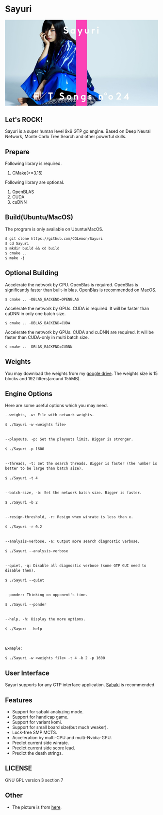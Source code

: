# Sayuri

![picture](https://github.com/CGLemon/Sayuri/blob/master/img/sayuri-art.jpg)

## Let's ROCK!

Sayuri is a super human level 9x9 GTP go engine. Based on Deep Neural Network, Monte Carlo Tree Search and other powerful skills.

## Prepare

Following library is required.

1. CMake(>=3.15)

Following library are optional.

1. OpenBLAS
2. CUDA
3. cuDNN

## Build(Ubuntu/MacOS)

The program is only available on Ubuntu/MacOS.

    $ git clone https://github.com/CGLemon/Sayuri
    $ cd Sayuri
    $ mkdir build && cd build
    $ cmake ..
    $ make -j

## Optional Building

Accelerate the network by CPU. OpenBlas is required. OpenBlas is significantly faster than built-in blas. OpenBlas is recommended on MacOS.

    $ cmake .. -DBLAS_BACKEND=OPENBLAS

Accelerate the network by GPUs. CUDA is required. It will be faster than cuDNN in only one batch size.

    $ cmake .. -DBLAS_BACKEND=CUDA

Accelerate the network by GPUs. CUDA and cuDNN are required. It will be faster than CUDA-only in multi batch size.

    $ cmake .. -DBLAS_BACKEND=CUDNN

## Weights

You may download the weights from my [google drive](https://drive.google.com/file/d/1tZJ_9ZY_OMDZHDxaELTtPa1bmvIQFGtk/view?usp=sharing). The weights size is 15 blocks and 192 filters(around 155MB).

## Engine Options

Here are some useful options which you may need.

    --weights, -w: File with network weights.
    
    $ ./Sayuri -w <weights file>
    
    
    --playouts, -p: Set the playouts limit. Bigger is stronger.
    
    $ ./Sayuri -p 1600
    
    
    --threads, -t: Set the search threads. Bigger is faster (the number is better to be large than batch size).
    
    $ ./Sayuri -t 4
    
    
    --batch-size, -b: Set the network batch size. Bigger is faster.
    
    $ ./Sayuri -b 2
    
    
    --resign-threshold, -r: Resign when winrate is less than x.
    
    $ ./Sayuri -r 0.2
    
    
    --analysis-verbose, -a: Output more search diagnostic verbose.
    
    $ ./Sayuri --analysis-verbose
    
    
    --quiet, -q: Disable all diagnostic verbose (some GTP GUI need to disable them).
    
    $ ./Sayuri --quiet
    
    
    --ponder: Thinking on opponent's time.
    
    $ ./Sayuri --ponder
    
    
    --help, -h: Display the more options.
    
    $ ./Sayuri --help
    
    
    
    Exmaple:
    
    $ ./Sayuri -w <weights file> -t 4 -b 2 -p 1600

## User Interface

Sayuri supports for any GTP interface application. [Sabaki](https://sabaki.yichuanshen.de/) is recommended.

## Features

* Support for sabaki analyzing mode.
* Support for handicap game.
* Support for variant komi.
* Support for small board size(but much weaker).
* Lock-free SMP MCTS.
* Acceleration by multi-CPU and multi-Nvidia-GPU.
* Predict current side winrate.
* Predict current side score lead.
* Predict the death strings.

## LICENSE

GNU GPL version 3 section 7

## Other
* The picture is from [here](https://i.ytimg.com/vi/EzgE7CbTs3o/maxresdefault.jpg).
